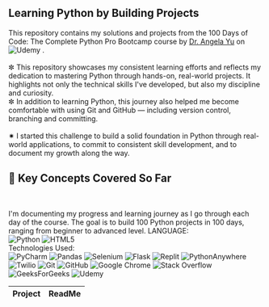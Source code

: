 ## Learning Python by Building Projects
This repository contains my solutions and projects from the 100 Days of Code: The Complete Python Pro Bootcamp course by [Dr. Angela Yu](https://github.com/angelabauer) on ![Udemy](https://img.shields.io/badge/Udemy-A435F0?style=for-the-badge&logo=Udemy&logoColor=white)
 .<br>
 <br>
✼ This repository showcases my consistent learning efforts and reflects my dedication to mastering Python through hands-on, real-world projects. It highlights not only the technical skills I've developed, but also my discipline and curiosity.
<br>
✼ In addition to learning Python, this journey also helped me become comfortable with using Git and GitHub — including version control, branching and committing.
  <br>
  <br>
✷ I started this challenge to build a solid foundation in Python through real-world applications, to commit to consistent skill development, and to document my growth along the way.
 <br>


 ## 🧠 Key Concepts Covered So Far
 <br>

I'm documenting my progress and learning journey as I go through each day of the course. The goal is to build 100 Python projects in 100 days, ranging from beginner to advanced level.
LANGUAGE:<br>
![Python](https://img.shields.io/badge/python-3670A0?style=for-the-badge&logo=python&logoColor=ffdd54)
![HTML5](https://img.shields.io/badge/html5-%23E34F26.svg?style=for-the-badge&logo=html5&logoColor=white)
<br>
Technologies Used:<br> 
![PyCharm](https://img.shields.io/badge/pycharm-143?style=for-the-badge&logo=pycharm&logoColor=black&color=black&labelColor=green)
![Pandas](https://img.shields.io/badge/pandas-%23150458.svg?style=for-the-badge&logo=pandas&logoColor=white)
![Selenium](https://img.shields.io/badge/-selenium-%43B02A?style=for-the-badge&logo=selenium&logoColor=white)
![Flask](https://img.shields.io/badge/flask-%23000.svg?style=for-the-badge&logo=flask&logoColor=white)
![Replit](https://img.shields.io/badge/Replit-DD1200?style=for-the-badge&logo=Replit&logoColor=white)
![PythonAnywhere](https://img.shields.io/badge/pythonanywhere-%232F9FD7.svg?style=for-the-badge&logo=pythonanywhere&logoColor=151515)
![Twilio](https://img.shields.io/badge/Twilio-F22F46?style=for-the-badge&logo=Twilio&logoColor=white)
![Git](https://img.shields.io/badge/git-%23F05033.svg?style=for-the-badge&logo=git&logoColor=white)
![GitHub](https://img.shields.io/badge/github-%23121011.svg?style=for-the-badge&logo=github&logoColor=white)
![Google Chrome](https://img.shields.io/badge/Google%20Chrome-4285F4?style=for-the-badge&logo=GoogleChrome&logoColor=white)
![Stack Overflow](https://img.shields.io/badge/-Stackoverflow-FE7A16?style=for-the-badge&logo=stack-overflow&logoColor=white)
![GeeksForGeeks](https://img.shields.io/badge/GeeksforGeeks-gray?style=for-the-badge&logo=geeksforgeeks&logoColor=35914c)
![Udemy](https://img.shields.io/badge/Udemy-A435F0?style=for-the-badge&logo=Udemy&logoColor=white)






|Project    |   ReadMe  |
|---------- | ----------|




